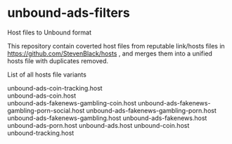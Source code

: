 # unbound-ads-filters
Host files to Unbound format

This repository contain coverted host files from reputable link/hosts files in https://github.com/StevenBlack/hosts , and merges them into a unified hosts file with duplicates removed.


List of all hosts file variants

unbound-ads-coin-tracking.host	
unbound-ads-coin.host	
unbound-ads-fakenews-gambling-coin.host	
unbound-ads-fakenews-gambling-porn-social.host
unbound-ads-fakenews-gambling-porn.host
unbound-ads-fakenews-gambling.host
unbound-ads-fakenews.host
unbound-ads-porn.host
unbound-ads.host
unbound-coin.host	
unbound-tracking.host

